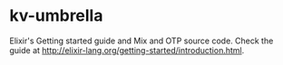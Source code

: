 kv-umbrella
===========

Elixir's Getting started guide and Mix and OTP source code. Check the guide at http://elixir-lang.org/getting-started/introduction.html.